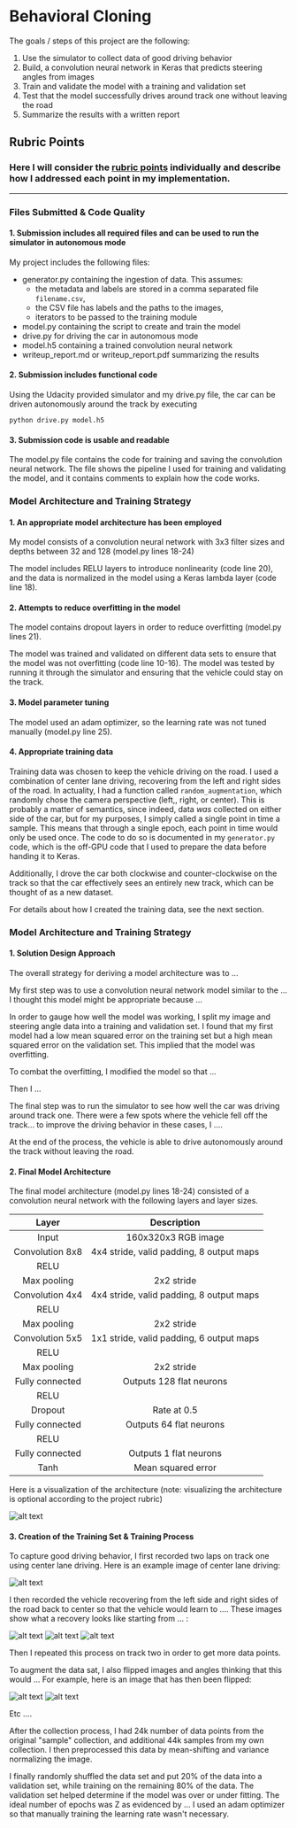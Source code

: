 # **Behavioral Cloning** 


The goals / steps of this project are the following:

1. Use the simulator to collect data of good driving behavior
2. Build, a convolution neural network in Keras that predicts steering angles from images
3. Train and validate the model with a training and validation set
4. Test that the model successfully drives around track one without leaving the road
5. Summarize the results with a written report


[//]: # (Image References)

[image1]: ./examples/placeholder.png "Model Visualization"
[image2]: ./examples/placeholder.png "Grayscaling"
[image3]: ./examples/placeholder_small.png "Recovery Image"
[image4]: ./examples/placeholder_small.png "Recovery Image"
[image5]: ./examples/placeholder_small.png "Recovery Image"
[image6]: ./examples/placeholder_small.png "Normal Image"
[image7]: ./examples/placeholder_small.png "Flipped Image"

## Rubric Points
### Here I will consider the [rubric points](https://review.udacity.com/#!/rubrics/432/view) individually and describe how I addressed each point in my implementation.  

---
### Files Submitted & Code Quality

#### 1. Submission includes all required files and can be used to run the simulator in autonomous mode

My project includes the following files:

* generator.py containing the ingestion of data. This assumes:
   * the metadata and labels are stored in a comma separated file `filename.csv`,
   * the CSV file has labels and the paths to the images,
   * iterators to be passed to the training module
* model.py containing the script to create and train the model
* drive.py for driving the car in autonomous mode
* model.h5 containing a trained convolution neural network 
* writeup_report.md or writeup_report.pdf summarizing the results

#### 2. Submission includes functional code
Using the Udacity provided simulator and my drive.py file, the car can be driven autonomously around the track by executing 
```
python drive.py model.h5
```

#### 3. Submission code is usable and readable

The model.py file contains the code for training and saving the convolution neural network. The file shows the pipeline I used for training and validating the model, and it contains comments to explain how the code works.

### Model Architecture and Training Strategy

#### 1. An appropriate model architecture has been employed

My model consists of a convolution neural network with 3x3 filter sizes and depths between 32 and 128 (model.py lines 18-24) 

The model includes RELU layers to introduce nonlinearity (code line 20), and the data is normalized in the model using a Keras lambda layer (code line 18). 


#### 2. Attempts to reduce overfitting in the model

The model contains dropout layers in order to reduce overfitting (model.py lines 21). 

The model was trained and validated on different data sets to ensure that the model was not overfitting (code line 10-16). The model was tested by running it through the simulator and ensuring that the vehicle could stay on the track.

#### 3. Model parameter tuning

The model used an adam optimizer, so the learning rate was not tuned manually (model.py line 25).

#### 4. Appropriate training data

Training data was chosen to keep the vehicle driving on the road. I used a combination of center lane driving, recovering from the left and right sides of the road. In actuality, I had a function called `random_augmentation`, which randomly chose the camera perspective (left,, right, or center). This is probably a matter of semantics, since indeed, data *was* collected on either side of the car, but for my purposes, I simply called a single point in time a sample. This means that through a single epoch, each point in time would only be used once. The code to do so is documented in my `generator.py` code, which is the off-GPU code that I used to prepare the data before handing it to Keras.

Additionally, I drove the car both clockwise and counter-clockwise on the track so that the car effectively sees an entirely new track, which can be thought of as a new dataset.

For details about how I created the training data, see the next section. 

### Model Architecture and Training Strategy

#### 1. Solution Design Approach

The overall strategy for deriving a model architecture was to ...

My first step was to use a convolution neural network model similar to the ... I thought this model might be appropriate because ...

In order to gauge how well the model was working, I split my image and steering angle data into a training and validation set. I found that my first model had a low mean squared error on the training set but a high mean squared error on the validation set. This implied that the model was overfitting. 

To combat the overfitting, I modified the model so that ...

Then I ... 

The final step was to run the simulator to see how well the car was driving around track one. There were a few spots where the vehicle fell off the track... to improve the driving behavior in these cases, I ....

At the end of the process, the vehicle is able to drive autonomously around the track without leaving the road.

#### 2. Final Model Architecture

The final model architecture (model.py lines 18-24) consisted of a convolution neural network with the following layers and layer sizes.

| Layer         		|     Description	        					| 
|:---------------------:|:---------------------------------------------:| 
| Input         		| 160x320x3 RGB image | 
| Convolution 8x8     	| 4x4 stride, valid padding, 8 output maps |
| RELU					|						|
| Max pooling	      	| 2x2 stride |
| Convolution 4x4	    | 4x4 stride, valid padding, 8 output maps    |
| RELU					|						|
| Max pooling	      	| 2x2 stride |
| Convolution 5x5	    | 1x1 stride, valid padding, 6 output maps    |
| RELU					|						|
| Max pooling	      	| 2x2 stride |
| Fully connected		|  Outputs 128 flat neurons|
| RELU					|						|
| Dropout					|	Rate at 0.5 |
| Fully connected		|  Outputs 64 flat neurons|
| RELU					|						|
| Fully connected		|  Outputs 1 flat neurons|
| Tanh			| Mean squared error|
 

Here is a visualization of the architecture (note: visualizing the architecture is optional according to the project rubric)

![alt text][image1]

#### 3. Creation of the Training Set & Training Process

To capture good driving behavior, I first recorded two laps on track one using center lane driving. Here is an example image of center lane driving:

![alt text][image2]

I then recorded the vehicle recovering from the left side and right sides of the road back to center so that the vehicle would learn to .... These images show what a recovery looks like starting from ... :

![alt text][image3]
![alt text][image4]
![alt text][image5]

Then I repeated this process on track two in order to get more data points.

To augment the data sat, I also flipped images and angles thinking that this would ... For example, here is an image that has then been flipped:

![alt text][image6]
![alt text][image7]

Etc ....

After the collection process, I had 24k number of data points from the original "sample" collection, and additional 44k samples from my own collection. I then preprocessed this data by mean-shifting and variance normalizing the image.


I finally randomly shuffled the data set and put 20% of the data into a validation set, while training on the remaining 80% of the data. The validation set helped determine if the model was over or under fitting. The ideal number of epochs was Z as evidenced by ... I used an adam optimizer so that manually training the learning rate wasn't necessary.

